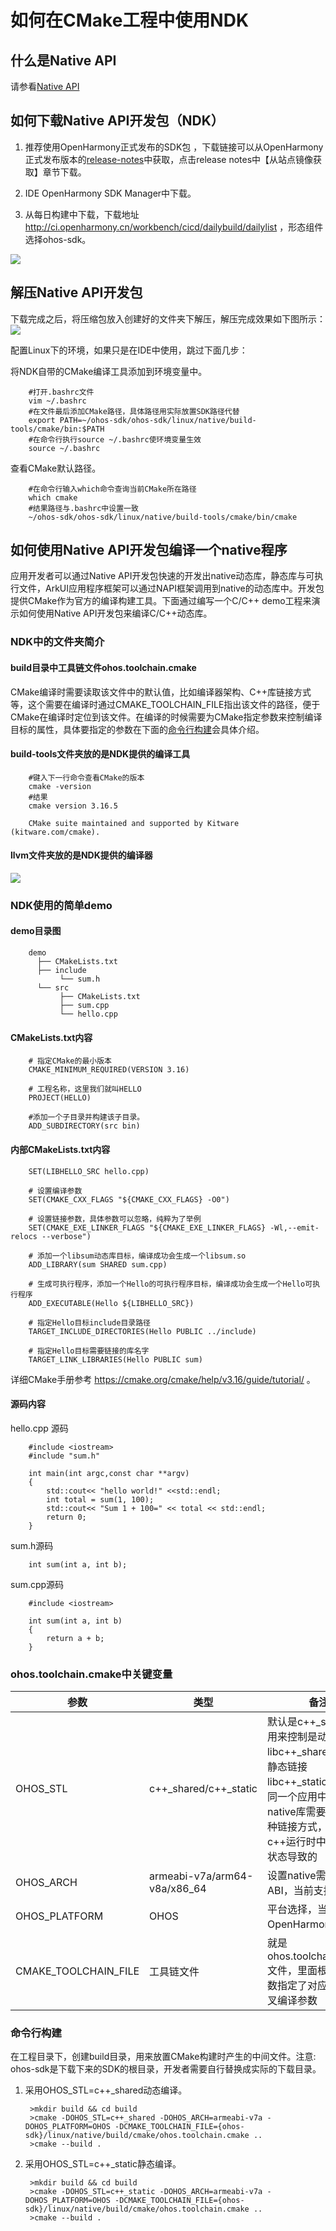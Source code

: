 # 如何在CMake工程中使用NDK

## 什么是Native API

请参看[Native API](../reference/native-api-intro.md)

## 如何下载Native API开发包（NDK）

1. 推荐使用OpenHarmony正式发布的SDK包 ，下载链接可以从OpenHarmony正式发布版本的[release-notes](../../release-notes/OpenHarmony-v3.2-release.md)中获取，点击release notes中【从站点镜像获取】章节下载。

2. IDE OpenHarmony SDK Manager中下载。

3. 从每日构建中下载，下载地址 http://ci.openharmony.cn/workbench/cicd/dailybuild/dailylist ，形态组件选择ohos-sdk。

![](figures/ci_download.png)

## 解压Native API开发包

下载完成之后，将压缩包放入创建好的文件夹下解压，解压完成效果如下图所示：
![](figures/sdk-structure.png)

配置Linux下的环境，如果只是在IDE中使用，跳过下面几步：

将NDK自带的CMake编译工具添加到环境变量中。

```
    #打开.bashrc文件
    vim ~/.bashrc
    #在文件最后添加CMake路径，具体路径用实际放置SDK路径代替
    export PATH=~/ohos-sdk/ohos-sdk/linux/native/build-tools/cmake/bin:$PATH
    #在命令行执行source ~/.bashrc使环境变量生效
    source ~/.bashrc
```

查看CMake默认路径。

```
    #在命令行输入which命令查询当前CMake所在路径
    which cmake
    #结果路径与.bashrc中设置一致
    ~/ohos-sdk/ohos-sdk/linux/native/build-tools/cmake/bin/cmake
```

## 如何使用Native API开发包编译一个native程序

应用开发者可以通过Native API开发包快速的开发出native动态库，静态库与可执行文件，ArkUI应用程序框架可以通过NAPI框架调用到native的动态库中。开发包提供CMake作为官方的编译构建工具。下面通过编写一个C/C++ demo工程来演示如何使用Native API开发包来编译C/C++动态库。

### NDK中的文件夹简介

#### build目录中工具链文件ohos.toolchain.cmake

CMake编译时需要读取该文件中的默认值，比如编译器架构、C++库链接方式等，这个需要在编译时通过CMAKE_TOOLCHAIN_FILE指出该文件的路径，便于CMake在编译时定位到该文件。在编译的时候需要为CMake指定参数来控制编译目标的属性，具体要指定的参数在下面的[命令行构建](#命令行构建)会具体介绍。

#### build-tools文件夹放的是NDK提供的编译工具

```
    #键入下一行命令查看CMake的版本
    cmake -version
    #结果
    cmake version 3.16.5

    CMake suite maintained and supported by Kitware (kitware.com/cmake).
```

#### llvm文件夹放的是NDK提供的编译器

![](figures/images.png)

### NDK使用的简单demo

#### demo目录图

```
    demo
      ├── CMakeLists.txt
      ├── include
           └── sum.h
      └── src
           ├── CMakeLists.txt
           ├── sum.cpp
           └── hello.cpp
```

#### CMakeLists.txt内容

```
    # 指定CMake的最小版本
    CMAKE_MINIMUM_REQUIRED(VERSION 3.16)

    # 工程名称，这里我们就叫HELLO
    PROJECT(HELLO)

    #添加一个子目录并构建该子目录。
    ADD_SUBDIRECTORY(src bin)
```

#### 内部CMakeLists.txt内容

```
    SET(LIBHELLO_SRC hello.cpp)

    # 设置编译参数
    SET(CMAKE_CXX_FLAGS "${CMAKE_CXX_FLAGS} -O0")   
 
    # 设置链接参数，具体参数可以忽略，纯粹为了举例
    SET(CMAKE_EXE_LINKER_FLAGS "${CMAKE_EXE_LINKER_FLAGS} -Wl,--emit-relocs --verbose")    

    # 添加一个libsum动态库目标，编译成功会生成一个libsum.so
    ADD_LIBRARY(sum SHARED sum.cpp)

    # 生成可执行程序，添加一个Hello的可执行程序目标，编译成功会生成一个Hello可执行程序
    ADD_EXECUTABLE(Hello ${LIBHELLO_SRC})

    # 指定Hello目标include目录路径
    TARGET_INCLUDE_DIRECTORIES(Hello PUBLIC ../include)

    # 指定Hello目标需要链接的库名字
    TARGET_LINK_LIBRARIES(Hello PUBLIC sum)
```

详细CMake手册参考 https://cmake.org/cmake/help/v3.16/guide/tutorial/ 。

#### 源码内容

hello.cpp 源码

```
    #include <iostream>
    #include "sum.h"

    int main(int argc,const char **argv)
    {
        std::cout<< "hello world!" <<std::endl;
        int total = sum(1, 100);
        std::cout<< "Sum 1 + 100=" << total << std::endl;
        return 0;
    }
```

sum.h源码

```
    int sum(int a, int b);

```

sum.cpp源码

```
    #include <iostream>
    
    int sum(int a, int b)
    {
        return a + b;
    }
```

### ohos.toolchain.cmake中关键变量

| 参数   | 类型 |备注|
|--------|------|------|
|OHOS_STL|c++_shared/c++_static|默认是c++_shared，用来控制是动态链接libc++_shared.so还是静态链接libc++_static.a，对于同一个应用中的全部native库需要采用同一种链接方式，这个是由c++运行时中一些全局状态导致的|
|OHOS_ARCH|armeabi-v7a/arm64-v8a/x86_64|设置native需要支持的ABI，当前支持三种ABI|
|OHOS_PLATFORM|OHOS|平台选择，当前只支持OpenHarmony平台|
|CMAKE_TOOLCHAIN_FILE|工具链文件|就是ohos.toolchain.cmake文件，里面根据上面参数指定了对应平台的交叉编译参数|

### 命令行构建

在工程目录下，创建build目录，用来放置CMake构建时产生的中间文件。注意: ohos-sdk是下载下来的SDK的根目录，开发者需要自行替换成实际的下载目录。

1. 采用OHOS_STL=c++_shared动态编译。

   ```
    >mkdir build && cd build
    >cmake -DOHOS_STL=c++_shared -DOHOS_ARCH=armeabi-v7a -DOHOS_PLATFORM=OHOS -DCMAKE_TOOLCHAIN_FILE={ohos-sdk}/linux/native/build/cmake/ohos.toolchain.cmake ..
    >cmake --build .
   ```

2. 采用OHOS_STL=c++_static静态编译。

   ```
    >mkdir build && cd build
    >cmake -DOHOS_STL=c++_static -DOHOS_ARCH=armeabi-v7a -DOHOS_PLATFORM=OHOS -DCMAKE_TOOLCHAIN_FILE={ohos-sdk}/linux/native/build/cmake/ohos.toolchain.cmake ..
    >cmake --build .
   ```

